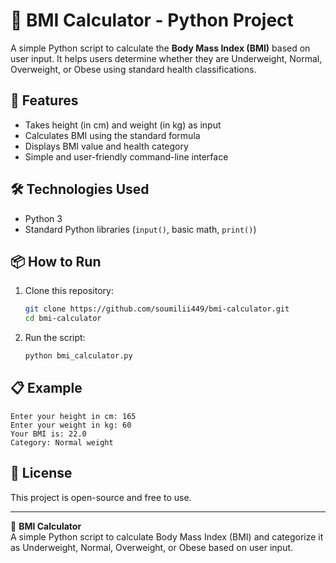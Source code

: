 # 🧮 BMI Calculator - Python Project

A simple Python script to calculate the **Body Mass Index (BMI)** based on user input. It helps users determine whether they are Underweight, Normal, Overweight, or Obese using standard health classifications.

## 🚀 Features

- Takes height (in cm) and weight (in kg) as input
- Calculates BMI using the standard formula
- Displays BMI value and health category
- Simple and user-friendly command-line interface

## 🛠️ Technologies Used

- Python 3
- Standard Python libraries (`input()`, basic math, `print()`)

## 📦 How to Run

1. Clone this repository:
   ```bash
   git clone https://github.com/soumilii449/bmi-calculator.git
   cd bmi-calculator
   ```

2. Run the script:
   ```bash
   python bmi_calculator.py
   ```

## 📋 Example

```text
Enter your height in cm: 165
Enter your weight in kg: 60
Your BMI is: 22.0
Category: Normal weight
```

## 📄 License

This project is open-source and free to use.

---

🧮 **BMI Calculator**  
A simple Python script to calculate Body Mass Index (BMI) and categorize it as Underweight, Normal, Overweight, or Obese based on user input.
